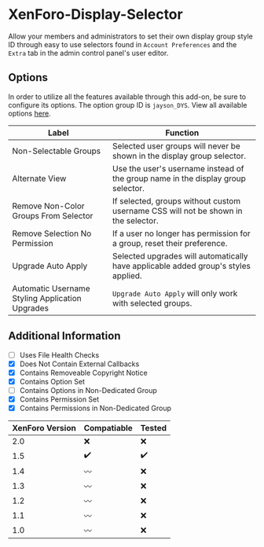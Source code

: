 # XenForo-Display-Selector
Allow your members and administrators to set their own display group style ID through easy to use selectors found in `Account Preferences` and the `Extra` tab in the admin control panel's user editor.

## Options
In order to utilize all the features available through this add-on, be sure to configure its options. The option group ID is `jayson_DYS`. View all available options [here](https://github.com/Jayson-Fong/XenForo-Display-Selector/blob/master/images/%5BDYS%5D%20Options.png).

Label                                           | Function
----------------------------------------------- | ----------------------------------------------------------------------------------
Non-Selectable Groups                           | Selected user groups will never be shown in the display group selector.
Alternate View                                  | Use the user's username instead of the group name in the display group selector.
Remove Non-Color Groups From Selector           | If selected, groups without custom username CSS will not be shown in the selector.
Remove Selection No Permission                  | If a user no longer has permission for a group, reset their preference.
Upgrade Auto Apply                              | Selected upgrades will automatically have applicable added group's styles applied.
Automatic Username Styling Application Upgrades | `Upgrade Auto Apply` will only work with selected groups.

## Additional Information
- [ ] Uses File Health Checks
- [X] Does Not Contain External Callbacks
- [X] Contains Removeable Copyright Notice
- [X] Contains Option Set
- [ ] Contains Options in Non-Dedicated Group
- [X] Contains Permission Set
- [X] Contains Permissions in Non-Dedicated Group

XenForo Version | Compatiable                | Tested
--------------- | -------------------------- | -------------------
2.0             | :x:                        | :x:
1.5             | :heavy_check_mark:         | :heavy_check_mark:
1.4             | :wavy_dash:                | :x:
1.3             | :wavy_dash:                | :x:
1.2             | :wavy_dash:                | :x:
1.1             | :wavy_dash:                | :x:
1.0             | :wavy_dash:                | :x:
